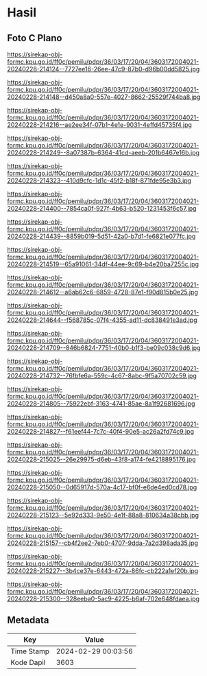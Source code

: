 # Hasil

## Foto C Plano

https://sirekap-obj-formc.kpu.go.id/ff0c/pemilu/pdpr/36/03/17/20/04/3603172004021-20240228-214124--7727ee16-26ee-47c9-87b0-d96b00dd5825.jpg

https://sirekap-obj-formc.kpu.go.id/ff0c/pemilu/pdpr/36/03/17/20/04/3603172004021-20240228-214148--d450a8a0-557e-4027-8662-25529f744ba8.jpg

https://sirekap-obj-formc.kpu.go.id/ff0c/pemilu/pdpr/36/03/17/20/04/3603172004021-20240228-214216--ae2ee34f-07b1-4e1e-9031-4effd45735f4.jpg

https://sirekap-obj-formc.kpu.go.id/ff0c/pemilu/pdpr/36/03/17/20/04/3603172004021-20240228-214249--8a07387b-6364-41cd-aeeb-201b6467e16b.jpg

https://sirekap-obj-formc.kpu.go.id/ff0c/pemilu/pdpr/36/03/17/20/04/3603172004021-20240228-214323--410d9cfc-1d1c-45f2-b18f-871fde95e3b3.jpg

https://sirekap-obj-formc.kpu.go.id/ff0c/pemilu/pdpr/36/03/17/20/04/3603172004021-20240228-214400--7854ca0f-927f-4b63-b520-1231453f6c57.jpg

https://sirekap-obj-formc.kpu.go.id/ff0c/pemilu/pdpr/36/03/17/20/04/3603172004021-20240228-214439--8859b019-5d51-42a0-b7d1-fe6821e077fc.jpg

https://sirekap-obj-formc.kpu.go.id/ff0c/pemilu/pdpr/36/03/17/20/04/3603172004021-20240228-214519--65a91061-34df-44ee-9c69-b4e20ba7255c.jpg

https://sirekap-obj-formc.kpu.go.id/ff0c/pemilu/pdpr/36/03/17/20/04/3603172004021-20240228-214612--a6ab62c6-6859-4728-87e1-f90d815b0e25.jpg

https://sirekap-obj-formc.kpu.go.id/ff0c/pemilu/pdpr/36/03/17/20/04/3603172004021-20240228-214644--f568785c-07f4-4355-ad11-dc838491e3ad.jpg

https://sirekap-obj-formc.kpu.go.id/ff0c/pemilu/pdpr/36/03/17/20/04/3603172004021-20240228-214709--846b6824-7751-40b0-b1f3-be09c038c9d6.jpg

https://sirekap-obj-formc.kpu.go.id/ff0c/pemilu/pdpr/36/03/17/20/04/3603172004021-20240228-214732--76fbfe6a-559c-4c67-8abc-9f5a70702c59.jpg

https://sirekap-obj-formc.kpu.go.id/ff0c/pemilu/pdpr/36/03/17/20/04/3603172004021-20240228-214805--75922ebf-3163-4741-85ae-8a1f92681696.jpg

https://sirekap-obj-formc.kpu.go.id/ff0c/pemilu/pdpr/36/03/17/20/04/3603172004021-20240228-214827--f61eef44-7c7c-40f4-90e5-ac26a2fd74c9.jpg

https://sirekap-obj-formc.kpu.go.id/ff0c/pemilu/pdpr/36/03/17/20/04/3603172004021-20240228-215025--26e29975-d6eb-43f8-a174-fe4218895176.jpg

https://sirekap-obj-formc.kpu.go.id/ff0c/pemilu/pdpr/36/03/17/20/04/3603172004021-20240228-215050--0d65917d-570a-4c17-bf0f-e6de4ed0cd78.jpg

https://sirekap-obj-formc.kpu.go.id/ff0c/pemilu/pdpr/36/03/17/20/04/3603172004021-20240228-215123--5e92d333-9e50-4e1f-88a8-810634a38cbb.jpg

https://sirekap-obj-formc.kpu.go.id/ff0c/pemilu/pdpr/36/03/17/20/04/3603172004021-20240228-215157--cb4f2ee2-7eb0-4707-9dda-7a2d398ada35.jpg

https://sirekap-obj-formc.kpu.go.id/ff0c/pemilu/pdpr/36/03/17/20/04/3603172004021-20240228-215227--3b4ce37e-6443-472a-86fc-cb222a1ef20b.jpg

https://sirekap-obj-formc.kpu.go.id/ff0c/pemilu/pdpr/36/03/17/20/04/3603172004021-20240228-215300--328eeba0-5ac9-4225-b6af-702e648fdaea.jpg


## Metadata

| Key        | Value               |
| ---------- | ------------------- |
| Time Stamp | 2024-02-29 00:03:56 |
| Kode Dapil | 3603                |



